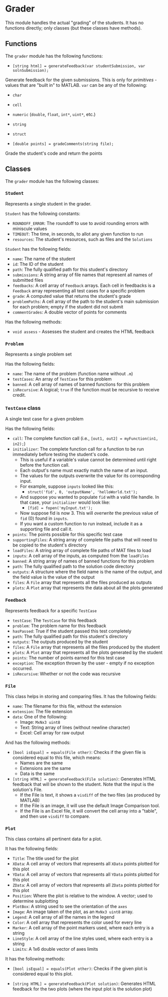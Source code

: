 # Grader

This module handles the actual "grading" of the students. It has no functions directly; only classes (but these classes have methods).

## Functions

The `grader` module has the following functions:

- `[string html] = generateFeedback(var studentSubmission, var solnSubmission);`

Generate feedback for the given submissions. This is only for _primitives_ - values that are "built in" to MATLAB. `var` can be any of the following:

- `char`
- `cell`
- `numeric` (`double`, `float`, `int*`, `uint*`, etc.)
- `string`
- `struct`

- `[double points] = gradeComments(string file);`

Grade the student's code and return the points

## Classes

The `grader` module has the following classes:

### `Student`

Represents a single student in the grader.

`Student` has the following constants:

- `ROUNDOFF_ERROR`: The roundoff to use to avoid rounding errors with miniscule values
- `TIMEOUT`: The time, in seconds, to allot any given function to run
- `resources`: The student's resources, such as files and the `Solutions`

`Student` has the following fields:

- `name`: The name of the student
- `id`: The ID of the student
- `path`: The fully qualified path for this student's directory
- `submissions`: A string array of file names that represent all names of submitted files
- `feedbacks`: A cell array of `Feedback` arrays. Each cell in feedbacks is a `Feedback` array representing all test cases for a specific problem
- `grade`: A computed value that returns the student's grade
- `problemPaths`: A cell array of the path to the student's main submission for each problem; empty if the student did not submit
- `commentGrades`: A double vector of points for comments

Has the following methods:

- `void assess` - Assesses the student and creates the HTML feedback

### `Problem`

Represents a single problem set

Has the following fields:

- `name`: The name of the problem (function name without `.m`)
- `testCases`: An array of `TestCase` for this problem
- `banned`: A cell array of names of banned functions for this problem
- `isRecursive`: A logical; `true` if the function must be recursive to receive credit.

### `TestCase` class

A single test case for a given problem

Has the following fields:

- `call`: The complete function call (i.e., `[out1, out2] = myFunction(in1, in2);`)
- `initializer`: The complete function call for a function to be run immediately before testing the student's code.
  - This is useful if a variable's value cannot be determined until right before the function call.
  - Each output's name must exactly match the name of an input.
  - The values for the outputs overwrite the value for its corresponding input.
  - For example, suppose `inputs` looked like this:
    - `struct('fid', 0, 'outputName', 'helloWorld.txt');`
  - And suppose you wanted to populate `fid` with a valid file handle. In that case, your `initializer` would look like:
    - `[fid] = fopen('myInput.txt');`
  - Now suppose fid is now 3. This will _overwrite_ the previous value of `fid` (0) found in `inputs`.
  - If you want a custom function to run instead, include it as a supporting file and call it.
- `points`: The points possible for this specific test case
- `supportingFiles`: A string array of complete file paths that will need to be copied to the student's directory
- `loadFiles`: A string array of complete file paths of MAT files to load
- `inputs`: A cell array of the inputs, as computed from the `loadFiles`
- `banned`: A string array of names of banned functions for this problem
- `path`: The fully qualified path to the solution code directory
- `outputs`: A structure where the field name is the name of the output, and the field value is the value of the output
- `files`: A `File` array that represents all the files produced as outputs
- `plots`: A `Plot` array that represents the data about all the plots generated

### `Feedback`

Represents feedback for a specific `TestCase`

- `testCase`: The `TestCase` for this feedback
- `problem`: The problem name for this feedback
- `hasPassed`: True if the student passed this test completely
- `path`: The fully qualified path for this student's directory
- `outputs`: The outputs produced by the student
- `files`: A `File` array that represents all the files produced by the student
- `plots`: A `Plot` array that represents all the plots generated by the student
- `points`: The number of points earned for this test case
- `exception`: The exception thrown by the user - empty if no exception occurred.
- `isRecursive`: Whether or not the code was recursive

### `File`

This class helps in storing and comparing files. It has the following fields:

- `name`: The filename for this file, without the extension
- `extension`: The file extension
- `data`: One of the following:
  - Image: `MxNx3 uint8`
  - Text: String array of lines (without newline character)
  - Excel: Cell array for raw output

And has the following methods:

- `[bool isEqual] = equals(File other)`: Checks if the given file is considered equal to this file, which means:
  - Names are the same
  - Extensions are the same
  - Data is the same
- `[string HTML] = generateFeedback(File solution)`: Generates HTML feedback that will be shown to the student. Note that the input is the solution's File.
  - If the File is text, it shows a `visdiff` of the two files (as produced by MATLAB)
  - If the File is an image, it will use the default Image Comparison tool.
  - If the File is an Excel file, it will convert the cell array into a "table", and then use `visdiff` to compare.

### `Plot`

This class contains all pertinent data for a plot.

It has the following fields:

- `Title`: The title used for the plot
- `XData`: A cell array of vectors that represents all `XData` points plotted for this plot
- `YData`: A cell array of vectors that represents all `YData` points plotted for this plot
- `ZData`: A cell array of vectors that represents all `ZData` points plotted for this plot
- `Position`: Where the plot is relative to the window. A vector; used to determine subplotting
- `PlotBox`: A string used to see the orientation of the `axes`
- `Image`: An image taken of the plot, as an `MxNx3 uint8` array.
- `Legend`: A cell array of all the names in the legend
- `Color`: A cell array that represents the color used for every line
- `Marker`: A cell array of the point markers used, where each entry is a string
- `LineStyle`: A cell array of the line styles used, where each entry is a string
- `Limits`: A 1x6 double vector of axes limits

It has the following methods:

- `[bool isEqual] = equals(Plot other)`: Checks if the given plot is considered equal to this plot.

- `[string HTML] = generateFeedback(Plot solution)`: Generates HTML feedback for the two plots (where the input plot is the solution plot)
